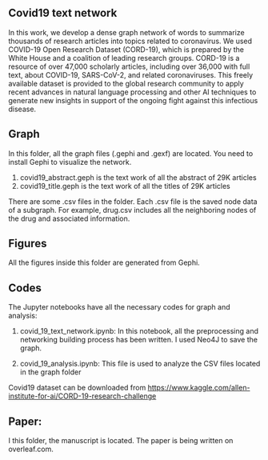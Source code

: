 ## Covid19 text network
In this work, we develop a dense graph network of words to summarize thousands of research articles into topics related to coronavirus. We used COVID-19 Open Research Dataset (CORD-19), which is prepared by the White House and a coalition of leading research groups. CORD-19 is a resource of over 47,000 scholarly articles, including over 36,000 with full text, about COVID-19, SARS-CoV-2, and related coronaviruses. This freely available dataset is provided to the global research community to apply recent advances in natural language processing and other AI techniques to generate new insights in support of the ongoing fight against this infectious disease. 

## Graph
In this folder, all the graph files (.gephi and .gexf) are located. You need to install Gephi to visualize the network. 
1. covid19_abstract.geph is the text work of all the abstract of 29K articles
2. covid19_title.geph is the text work of all the titles of 29K articles

There are some .csv files in the folder. Each .csv file is the saved node data of a subgraph. For example, drug.csv includes all the neighboring nodes of the drug and associated information.


## Figures
All the figures inside this folder are generated from Gephi.


## Codes
The Jupyter notebooks have all the necessary codes for graph and analysis:

1. covid_19_text_network.ipynb: In this notebook, all the preprocessing and networking building process has been written. I used Neo4J to save the graph.

2. covid_19_analysis.ipynb: This file is  used to analyze the CSV files located in the graph folder

Covid19 dataset can be downloaded from https://www.kaggle.com/allen-institute-for-ai/CORD-19-research-challenge

## Paper:

I this folder, the manuscript is located. The paper is being written on overleaf.com.